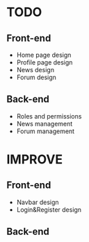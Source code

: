 # TODO
## Front-end
- Home page design
- Profile page design
- News design
- Forum design

## Back-end
- Roles and permissions
- News management
- Forum management

# IMPROVE
## Front-end
- Navbar design
- Login&Register design
## Back-end
